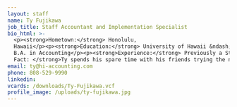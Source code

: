 ```yaml
---
layout: staff
name: Ty Fujikawa
job_title: Staff Accountant and Implementation Specialist
bio_html: >-
  <p><strong>Hometown:</strong> Honolulu,
  Hawaii</p><p><strong>Education:</strong> University of Hawaii &ndash; Manoa,
  B.A. in Accounting</p><p><strong>Experience:</strong> Previously a Staff Accountant for Michelin Star Chef-Michael Mina’s Hawaii restaurants, Ty has experience in the restaurants, guest service, and hospitality industries. Ty works with clients on financial statement preparation, bookkeeping and planning. He also champions various efforts at HiAccounting including implementation of new clients and service platforms such as but not limited to Sage Intacct, QuickBooks, CS Fixed Assets and Expensify. Ty is certified as a Sage Intacct Accounting Specialist, QuickBooks Online ProAdvisor, and a Bill.com Expert. He is CPA eligible and plans to sit for the exam in 2020.</p><p><strong>Fun
  Fact: </strong>Ty spends his spare time with his friends trying the new and hip restaurants on the island.</p>
email: ty@hi-accounting.com
phone: 808-529-9990
linkedin:
vcards: /downloads/Ty-Fujikawa.vcf
profile_image: /uploads/ty-fujikawa.jpg
---
```


